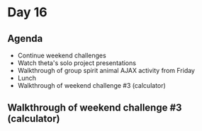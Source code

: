 # Day 16

## Agenda

* Continue weekend challenges
* Watch theta's solo project presentations
* Walkthrough of group spirit animal AJAX activity from Friday
* Lunch
* Walkthrough of weekend challenge #3 (calculator)

## Walkthrough of weekend challenge #3 (calculator)

